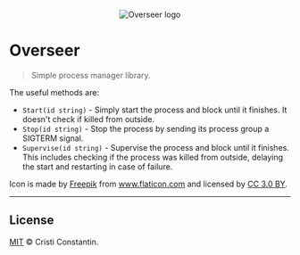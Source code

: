 <div align="center">
  <br/>
  <img src="https://raw.githubusercontent.com/ShinyTrinkets/overseer/master/logo.png" alt="Overseer logo">
  <br/>
</div>

# Overseer

> Simple process manager library.

The useful methods are:

* `Start(id string)` - Simply start the process and block until it finishes. It doesn't check if killed from outside.
* `Stop(id string)` - Stop the process by sending its process group a SIGTERM signal.
* `Supervise(id string)` - Supervise the process and block until it finishes. This includes checking if the process was killed from outside, delaying the start and restarting in case of failure.

Icon is made by <a href="http://www.freepik.com" title="Freepik">Freepik</a> from <a href="https://www.flaticon.com/" title="Flaticon">www.flaticon.com</a> and licensed by <a href="http://creativecommons.org/licenses/by/3.0/" title="Creative Commons BY 3.0" target="_blank">CC 3.0 BY</a>.

-----

## License

[MIT](LICENSE) © Cristi Constantin.
